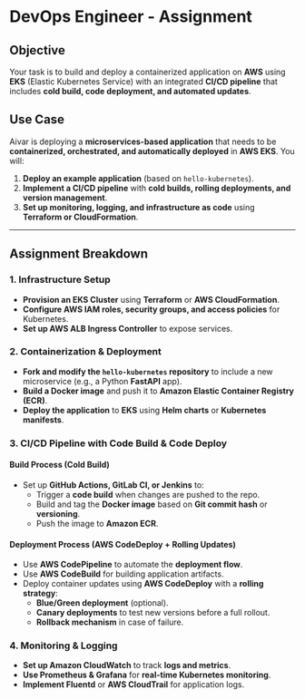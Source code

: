 # DevOps Engineer - Assignment

## Objective
Your task is to build and deploy a containerized application on **AWS** using **EKS** (Elastic Kubernetes Service) with an integrated **CI/CD pipeline** that includes **cold build, code deployment, and automated updates**.

## Use Case
Aivar is deploying a **microservices-based application** that needs to be **containerized, orchestrated, and automatically deployed** in **AWS EKS**. You will:

1. **Deploy an example application** (based on `hello-kubernetes`).
2. **Implement a CI/CD pipeline** with **cold builds, rolling deployments, and version management**.
3. **Set up monitoring, logging, and infrastructure as code** using **Terraform or CloudFormation**.

---

## Assignment Breakdown

### 1. Infrastructure Setup
- **Provision an EKS Cluster** using **Terraform** or **AWS CloudFormation**.
- **Configure AWS IAM roles, security groups, and access policies** for Kubernetes.
- **Set up AWS ALB Ingress Controller** to expose services.

### 2. Containerization & Deployment
- **Fork and modify the `hello-kubernetes` repository** to include a new microservice (e.g., a Python **FastAPI** app).
- **Build a Docker image** and push it to **Amazon Elastic Container Registry (ECR)**.
- **Deploy the application** to **EKS** using **Helm charts** or **Kubernetes manifests**.

### 3. CI/CD Pipeline with Code Build & Code Deploy

#### **Build Process (Cold Build)**
- Set up **GitHub Actions, GitLab CI, or Jenkins** to:
  - Trigger a **code build** when changes are pushed to the repo.
  - Build and tag the **Docker image** based on **Git commit hash** or **versioning**.
  - Push the image to **Amazon ECR**.

#### **Deployment Process (AWS CodeDeploy + Rolling Updates)**
- Use **AWS CodePipeline** to automate the **deployment flow**.
- Use **AWS CodeBuild** for building application artifacts.
- Deploy container updates using **AWS CodeDeploy** with a **rolling strategy**:
  - **Blue/Green deployment** (optional).
  - **Canary deployments** to test new versions before a full rollout.
  - **Rollback mechanism** in case of failure.

### 4. Monitoring & Logging
- **Set up Amazon CloudWatch** to track **logs and metrics**.
- **Use Prometheus & Grafana** for **real-time Kubernetes monitoring**.
- **Implement Fluentd** or **AWS CloudTrail** for application logs.
